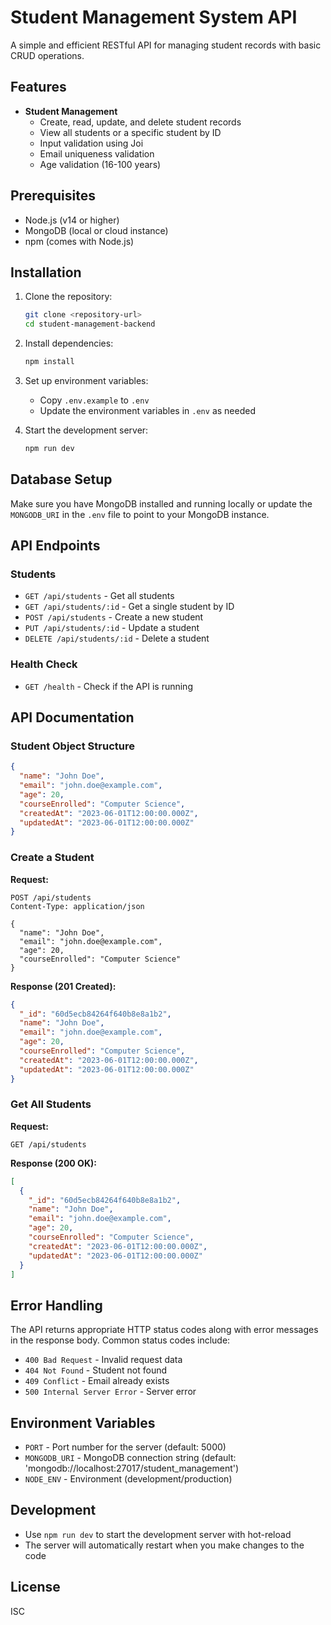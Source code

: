 # Student Management System API

A simple and efficient RESTful API for managing student records with basic CRUD operations.

## Features

- **Student Management**
  - Create, read, update, and delete student records
  - View all students or a specific student by ID
  - Input validation using Joi
  - Email uniqueness validation
  - Age validation (16-100 years)

## Prerequisites

- Node.js (v14 or higher)
- MongoDB (local or cloud instance)
- npm (comes with Node.js)

## Installation

1. Clone the repository:
   ```bash
   git clone <repository-url>
   cd student-management-backend
   ```

2. Install dependencies:
   ```bash
   npm install
   ```

3. Set up environment variables:
   - Copy `.env.example` to `.env`
   - Update the environment variables in `.env` as needed

4. Start the development server:
   ```bash
   npm run dev
   ```

## Database Setup

Make sure you have MongoDB installed and running locally or update the `MONGODB_URI` in the `.env` file to point to your MongoDB instance.

## API Endpoints

### Students

- `GET /api/students` - Get all students
- `GET /api/students/:id` - Get a single student by ID
- `POST /api/students` - Create a new student
- `PUT /api/students/:id` - Update a student
- `DELETE /api/students/:id` - Delete a student

### Health Check
- `GET /health` - Check if the API is running

## API Documentation

### Student Object Structure
```json
{
  "name": "John Doe",
  "email": "john.doe@example.com",
  "age": 20,
  "courseEnrolled": "Computer Science",
  "createdAt": "2023-06-01T12:00:00.000Z",
  "updatedAt": "2023-06-01T12:00:00.000Z"
}
```

### Create a Student

**Request:**
```http
POST /api/students
Content-Type: application/json

{
  "name": "John Doe",
  "email": "john.doe@example.com",
  "age": 20,
  "courseEnrolled": "Computer Science"
}
```

**Response (201 Created):**
```json
{
  "_id": "60d5ecb84264f640b8e8a1b2",
  "name": "John Doe",
  "email": "john.doe@example.com",
  "age": 20,
  "courseEnrolled": "Computer Science",
  "createdAt": "2023-06-01T12:00:00.000Z",
  "updatedAt": "2023-06-01T12:00:00.000Z"
}
```

### Get All Students

**Request:**
```http
GET /api/students
```

**Response (200 OK):**
```json
[
  {
    "_id": "60d5ecb84264f640b8e8a1b2",
    "name": "John Doe",
    "email": "john.doe@example.com",
    "age": 20,
    "courseEnrolled": "Computer Science",
    "createdAt": "2023-06-01T12:00:00.000Z",
    "updatedAt": "2023-06-01T12:00:00.000Z"
  }
]
```

## Error Handling

The API returns appropriate HTTP status codes along with error messages in the response body. Common status codes include:

- `400 Bad Request` - Invalid request data
- `404 Not Found` - Student not found
- `409 Conflict` - Email already exists
- `500 Internal Server Error` - Server error

## Environment Variables

- `PORT` - Port number for the server (default: 5000)
- `MONGODB_URI` - MongoDB connection string (default: 'mongodb://localhost:27017/student_management')
- `NODE_ENV` - Environment (development/production)

## Development

- Use `npm run dev` to start the development server with hot-reload
- The server will automatically restart when you make changes to the code

## License

ISC
